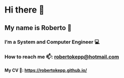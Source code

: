 # Hi there 👋
## My name is Roberto 📛
### I’m a System and Computer Engineer 💻
### How to reach me 📫: robertokepp@hotmail.com
#### My CV 📝: https://robertokepp.github.io/

<!--
**R0BERT01991/R0BERT01991** is a ✨ _special_ ✨ repository because its `README.md` (this file) appears on your GitHub profile.

Here are some ideas to get you started:

- 🔭 I’m currently working on ...
- 🌱 I’m currently learning ...
- 👯 I’m looking to collaborate on ...
- 🤔 I’m looking for help with ...
- 💬 Ask me about ...
- 📫 How to reach me: ...
- 😄 Pronouns: ...
- ⚡ Fun fact: ...
-->
